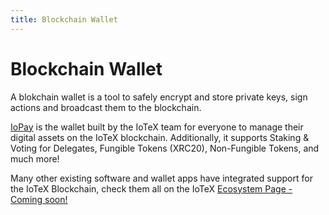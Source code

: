 ```yaml
---
title: Blockchain Wallet
---
```


# Blockchain Wallet

A blokchain wallet is a tool to safely encrypt and store private keys, sign actions and broadcast them to the blockchain.

[IoPay](https://iopay.iotex.io/) is the wallet built by the IoTeX team for everyone to manage their digital assets on the IoTeX blockchain. Additionally, it supports Staking & Voting for Delegates, Fungible Tokens (XRC20), Non-Fungible Tokens, and much more!

Many other existing software and wallet apps have integrated support for the IoTeX Blockchain, check them all on the IoTeX [Ecosystem Page - Coming soon!](#)
